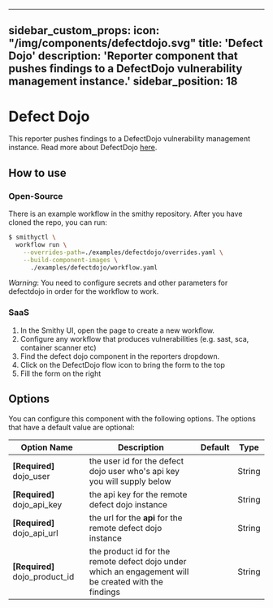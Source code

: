 ***

sidebar\_custom\_props:
icon: "/img/components/defectdojo.svg"
title: 'Defect Dojo'
description: 'Reporter component that pushes findings to a DefectDojo vulnerability management instance.'
sidebar\_position: 18
---------------------

# Defect Dojo

This reporter pushes findings to a DefectDojo vulnerability management instance. Read more about DefectDojo [here](https://www.defectdojo.org/).

## How to use

### Open-Source

There is an example workflow in the smithy repository.
After you have cloned the repo, you can run:

```bash
$ smithyctl \
  workflow run \
    --overrides-path=./examples/defectdojo/overrides.yaml \
    --build-component-images \
      ./examples/defectdojo/workflow.yaml
```

*Warning*: You need to configure secrets and other parameters for defectdojo in order for the workflow to work.

### SaaS

1. In the Smithy UI, open the page to create a new workflow.
2. Configure any workflow that produces vulnerabilities (e.g. sast, sca, container scanner etc)
3. Find the defect dojo component in the reporters dropdown.
4. Click on the DefectDojo flow icon to bring the form to the top
5. Fill the form on the right

## Options

You can configure this component with the following options. The options that have a default value are optional:

| Option Name                                   | Description                                                                        | Default | Type   |
|-----------------------------------------------|------------------------------------------------------------------------------------|---------|--------|
| **\[Required]** dojo\_user    | the user id for the defect dojo user who's api key you will supply below         |         | String |
| **\[Required]** dojo\_api\_key | the api key for the remote defect dojo instance             |         | String |
| **\[Required]** dojo\_api\_url      | the url for the **api** for the remote defect dojo instance                       |         | String |
| **\[Required]** dojo\_product\_id | the product id for the remote defect dojo under which an engagement will be created with the findings |         | String |
